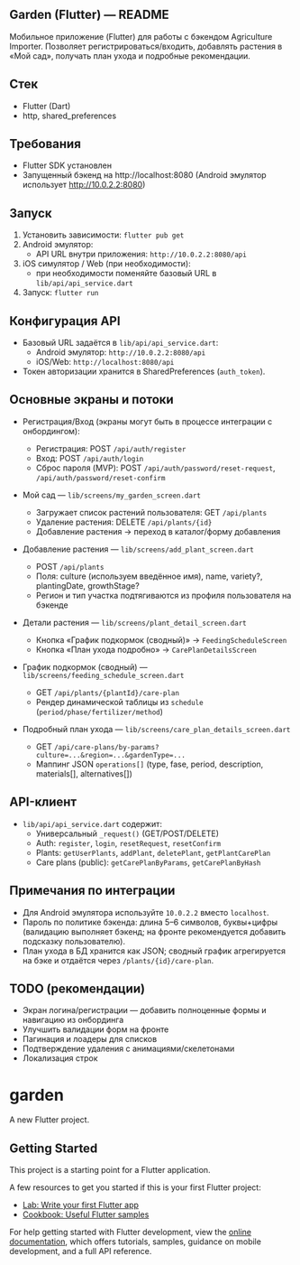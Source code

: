## Garden (Flutter) — README

Мобильное приложение (Flutter) для работы с бэкендом Agriculture Importer. Позволяет регистрироваться/входить, добавлять растения в «Мой сад», получать план ухода и подробные рекомендации.

## Стек
- Flutter (Dart)
- http, shared_preferences

## Требования
- Flutter SDK установлен
- Запущенный бэкенд на http://localhost:8080 (Android эмулятор использует http://10.0.2.2:8080)

## Запуск
1. Установить зависимости: `flutter pub get`
2. Android эмулятор:
   - API URL внутри приложения: `http://10.0.2.2:8080/api`
3. iOS симулятор / Web (при необходимости):
   - при необходимости поменяйте базовый URL в `lib/api/api_service.dart`
4. Запуск: `flutter run`

## Конфигурация API
- Базовый URL задаётся в `lib/api/api_service.dart`:
  - Android эмулятор: `http://10.0.2.2:8080/api`
  - iOS/Web: `http://localhost:8080/api`
- Токен авторизации хранится в SharedPreferences (`auth_token`).

## Основные экраны и потоки

- Регистрация/Вход (экраны могут быть в процессе интеграции с онбордингом):
  - Регистрация: POST `/api/auth/register`
  - Вход: POST `/api/auth/login`
  - Сброс пароля (MVP): POST `/api/auth/password/reset-request`, `/api/auth/password/reset-confirm`

- Мой сад — `lib/screens/my_garden_screen.dart`
  - Загружает список растений пользователя: GET `/api/plants`
  - Удаление растения: DELETE `/api/plants/{id}`
  - Добавление растения → переход в каталог/форму добавления

- Добавление растения — `lib/screens/add_plant_screen.dart`
  - POST `/api/plants`
  - Поля: culture (используем введённое имя), name, variety?, plantingDate, growthStage?
  - Регион и тип участка подтягиваются из профиля пользователя на бэкенде

- Детали растения — `lib/screens/plant_detail_screen.dart`
  - Кнопка «График подкормок (сводный)» → `FeedingScheduleScreen`
  - Кнопка «План ухода подробно» → `CarePlanDetailsScreen`

- График подкормок (сводный) — `lib/screens/feeding_schedule_screen.dart`
  - GET `/api/plants/{plantId}/care-plan`
  - Рендер динамической таблицы из `schedule` (`period/phase/fertilizer/method`)

- Подробный план ухода — `lib/screens/care_plan_details_screen.dart`
  - GET `/api/care-plans/by-params?culture=...&region=...&gardenType=...`
  - Маппинг JSON `operations[]` (type, fase, period, description, materials[], alternatives[])

## API-клиент
- `lib/api/api_service.dart` содержит:
  - Универсальный `_request()` (GET/POST/DELETE)
  - Auth: `register`, `login`, `resetRequest`, `resetConfirm`
  - Plants: `getUserPlants`, `addPlant`, `deletePlant`, `getPlantCarePlan`
  - Care plans (public): `getCarePlanByParams`, `getCarePlanByHash`

## Примечания по интеграции
- Для Android эмулятора используйте `10.0.2.2` вместо `localhost`.
- Пароль по политике бэкенда: длина 5–6 символов, буквы+цифры (валидацию выполняет бэкенд; на фронте рекомендуется добавить подсказку пользователю).
- План ухода в БД хранится как JSON; сводный график агрегируется на бэке и отдаётся через `/plants/{id}/care-plan`.

## TODO (рекомендации)
- Экран логина/регистрации — добавить полноценные формы и навигацию из онбординга
- Улучшить валидации форм на фронте
- Пагинация и лоадеры для списков
- Подтверждение удаления с анимациями/скелетонами
- Локализация строк

# garden

A new Flutter project.

## Getting Started

This project is a starting point for a Flutter application.

A few resources to get you started if this is your first Flutter project:

- [Lab: Write your first Flutter app](https://docs.flutter.dev/get-started/codelab)
- [Cookbook: Useful Flutter samples](https://docs.flutter.dev/cookbook)

For help getting started with Flutter development, view the
[online documentation](https://docs.flutter.dev/), which offers tutorials,
samples, guidance on mobile development, and a full API reference.
